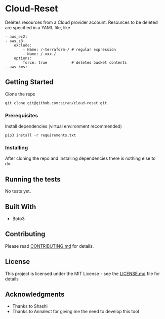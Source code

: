 # Cloud-Reset

Deletes resources from a Cloud provider account.
Resources to be deleted are specified in a YAML file, like

```
- aws_ec2:
- aws_s3:
    exclude:
        - Name: /-terraform-/ # regular expression
        - Name: /-xxx-/
    options:
        force: true           # deletes bucket contents
- aws_kms:
```

## Getting Started

Clone the repo
```
git clone git@github.com:siran/cloud-reset.git
```

### Prerequisites

Install dependencies (virtual environment recommended)
```
pip3 install -r requirements.txt
```

### Installing

After cloning the repo and installing dependencies there is nothing else to do.


## Running the tests

No tests yet.


## Built With

* Boto3

## Contributing

Please read [CONTRIBUTING.md](CONTRIBUTING.md) for details.


## License

This project is licensed under the MIT License - see the [LICENSE.md](LICENSE.md) file for details

## Acknowledgments

* Thanks to Shashi
* Thanks to Annalect for giving me the need to develop this tool

